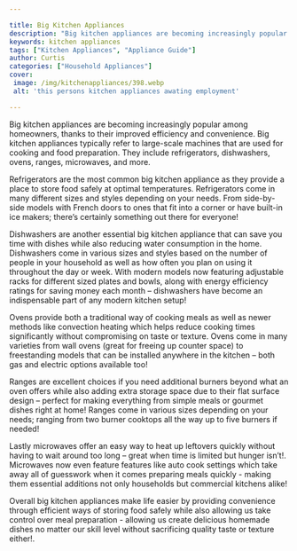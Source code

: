 ```yaml
---

title: Big Kitchen Appliances
description: "Big kitchen appliances are becoming increasingly popular among homeowners, thanks to their improved efficiency and convenience. Bi...you wont regret reading on"
keywords: kitchen appliances
tags: ["Kitchen Appliances", "Appliance Guide"]
author: Curtis
categories: ["Household Appliances"]
cover: 
 image: /img/kitchenappliances/398.webp
 alt: 'this persons kitchen appliances awating employment'

---
```


Big kitchen appliances are becoming increasingly popular among homeowners, thanks to their improved efficiency and convenience. Big kitchen appliances typically refer to large-scale machines that are used for cooking and food preparation. They include refrigerators, dishwashers, ovens, ranges, microwaves, and more.

Refrigerators are the most common big kitchen appliance as they provide a place to store food safely at optimal temperatures. Refrigerators come in many different sizes and styles depending on your needs. From side-by-side models with French doors to ones that fit into a corner or have built-in ice makers; there’s certainly something out there for everyone! 

Dishwashers are another essential big kitchen appliance that can save you time with dishes while also reducing water consumption in the home. Dishwashers come in various sizes and styles based on the number of people in your household as well as how often you plan on using it throughout the day or week. With modern models now featuring adjustable racks for different sized plates and bowls, along with energy efficiency ratings for saving money each month – dishwashers have become an indispensable part of any modern kitchen setup! 

Ovens provide both a traditional way of cooking meals as well as newer methods like convection heating which helps reduce cooking times significantly without compromising on taste or texture. Ovens come in many varieties from wall ovens (great for freeing up counter space) to freestanding models that can be installed anywhere in the kitchen – both gas and electric options available too! 

Ranges are excellent choices if you need additional burners beyond what an oven offers while also adding extra storage space due to their flat surface design – perfect for making everything from simple meals or gourmet dishes right at home! Ranges come in various sizes depending on your needs; ranging from two burner cooktops all the way up to five burners if needed! 

 Lastly microwaves offer an easy way to heat up leftovers quickly without having to wait around too long – great when time is limited but hunger isn’t!. Microwaves now even feature features like auto cook settings which take away all of guesswork when it comes preparing meals quickly - making them essential additions not only households but commercial kitchens alike! 

 Overall big kitchen appliances make life easier by providing convenience through efficient ways of storing food safely while also allowing us take control over meal preparation - allowing us create delicious homemade dishes no matter our skill level without sacrificing quality taste or texture either!.
